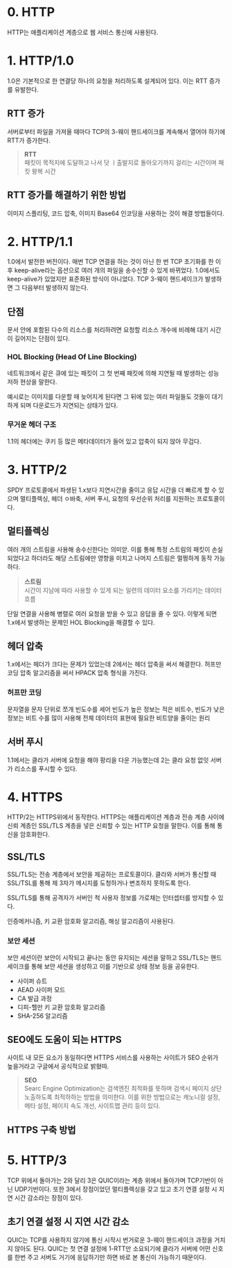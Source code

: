 # 0. HTTP

HTTP는 애플리케이션 계층으로 웹 서비스 통신에 사용된다.

# 1. HTTP/1.0

1.0은 기본적으로 한 연결당 하나의 요청을 처리하도록 설계되어 있다.
이는 RTT 증가를 유발한다.

## RTT 증가

서버로부터 파일을 가져올 때마다 TCP의 3-웨이 핸드세이크를 계속해서 열어야 하기에 RTT가 증가한다.

> **RTT**<br>
> 패킷이 목적지에 도달하고 나서 닷 ㅣ출발지로 돌아오기까지 걸리는 시간이며 패킷 왕복 시간

## RTT 증가를 해결하기 위한 방법

이미지 스플리팅, 코드 압축, 이미지 Base64 인코딩을 사용하는 것이 해결 방법들이다.

# 2. HTTP/1.1

1.0에서 발전한 버전이다. 매번 TCP 연결을 하는 것이 아닌 한 번 TCP 초기화를 한 이후 keep-alive라는 옵션으로 여러 개의 파일을 송수신할 수 있게 바뀌었다. 1.0에서도 keep-alive가 있었지만 표준화된 방식이 아니었다.
TCP 3-웨이 핸드세이크가 발생하면 그 다음부터 발생하지 않는다.

## 단점

문서 안에 포함된 다수의 리소스를 처리하려면 요청할 리소스 개수에 비례해 대기 시간이 길어지는 단점이 있다.

### HOL Blocking (Head Of Line Blocking)

네트워크에서 같은 큐에 있는 패킷이 그 첫 번째 패킷에 의해 지연될 때 발생하는 성능 저하 현상을 말한다.

예시로는 이미지를 다운할 때 늦어지게 된다면 그 뒤에 있는 여러 파일들도 것들이 대기하게 되며 다운로드가 지연되는 상태가 있다.

### 무거운 헤더 구조

1.1의 헤더에는 쿠키 등 많은 메타데이터가 들어 있고 압축이 되지 않아 무겁다.

# 3. HTTP/2

SPDY 프로토콜에서 파생된 1.x보다 지연시간을 줄이고 응답 시간을 더 빠르게 할 수 있으며 멀티플렉싱, 헤더 ㅇ바축, 서버 푸시, 요청의 우선순위 처리를 지원하는 프로토콜이다.

## 멀티플렉싱

여러 개의 스트림을 사용해 송수신한다는 의미앋. 이를 통해 특정 스트림의 패킷이 손실되었다고 하더라도 해당 스트림에만 영향을 미치고 나머지 스트림은 멀쩡하게 동작 가능하다.

> **스트림**<br>
> 시간이 지남에 따라 사용할 수 있게 되는 일련의 데이터 요소를 가리키는 데이터 흐름

단일 연결을 사용해 병렬로 여러 요청을 받을 수 있고 응답을 줄 수 있다. 이렇게 되면 1.x에서 발생하는 문제인 HOL Blocking을 해결할 수 있다.

## 헤더 압축

1.x에서는 헤더가 크다는 문제가 있었는데 2에서는 헤더 압축을 써서 해결한다. 허프만 코딩 압축 알고리즘을 써서 HPACK 압축 형식을 가진다.

### 허프만 코딩

문자열을 문자 단위로 쪼개 빈도수를 세어 빈도가 높은 정보는 적은 비트수, 빈도가 낮은 정보는 비트 수를 많이 사용해 전체 데이터의 표현에 필요한 비트양을 줄이는 원리

## 서버 푸시

1.1에서는 클라가 서버에 요청을 해야 팡리을 다운 가능했는데 2는 클라 요청 없잇 서버가 리소스를 푸시할 수 있다.

# 4. HTTPS

HTTP/2는 HTTPS위에서 동작한다. HTTPS는 애플리케이션 계층과 전송 계층 사이에 신뢰 계층인 SSL/TLS 계층을 넣은 신뢰할 수 있는 HTTP 요청을 말한다. 이를 통해 통신을 암호화한다.

## SSL/TLS

SSL/TLS는 전송 계층에서 보안을 제공하는 프로토콜이다. 클라와 서버가 통신할 때 SSL/TSL를 통해 제 3자가 메시지를 도청하거나 변조하지 못하도록 한다.

SSL/TLS를 통해 공격자가 서버인 척 사용자 정보를 가로채는 인터셉터를 방지할 수 있다.

인증메커니즘, 키 교환 암호화 알고리즘, 해싱 알고리즘이 사용된다.

### 보안 세션

보안 세션이란 보안이 시작되고 끝나는 동안 유지되는 세션을 말하고 SSL/TLS는 핸드세이크를 통해 보안 세션을 생성하고 이를 기반으로 상태 정보 등을 공유한다.

- 사이퍼 슈트
- AEAD 사이퍼 모드
- CA 발급 과정
- 디피-헬만 키 교환 암호화 알고리즘
- SHA-256 알고리즘

## SEO에도 도움이 되는 HTTPS

사이트 내 모든 요소가 동일하다면 HTTPS 서비스를 사용하는 사이트가 SEO 순위가 높을거라고 구글에서 공식적으로 밝혔따.

> **SEO**<br>
> Searc Engine Optimization는 검색엔진 최적화를 뜻하며 검색시 페이지 상단 노출하도록 최적하하는 방법을 의미한다. 이를 위한 방법으로는 캐노니컬 설정, 메타 설정, 페이지 속도 개선, 사이트맵 관리 등이 있다.

## HTTPS 구축 방법

# 5. HTTP/3

TCP 위에서 돌아가는 2와 달리 3은 QUIC이라는 계층 위에서 돌아가며 TCP기반이 아닌 UDP기반이다. 또한 3에서 장점이었던 멀티플렉싱을 갖고 있고 초기 연결 설정 시 지연 시간 감소라는 장점이 있다.

## 초기 연결 설정 시 지연 시간 감소

QUIC는 TCP를 사용하지 않기에 통신 시작시 번거로운 3-웨이 핸드세이크 과정을 거치지 않아도 된다.
QUIC는 첫 연결 설정에 1-RTT만 소요되기에 클라가 서버에 어떤 신호를 한번 주고 서버도 거기에 응답하기만 하면 바로 본 통신이 가능하기 때문이다.
